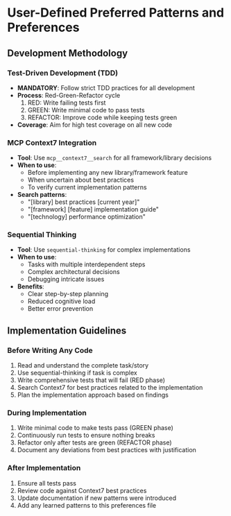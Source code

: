 # User-Defined Preferred Patterns and Preferences

## Development Methodology

### Test-Driven Development (TDD)
- **MANDATORY**: Follow strict TDD practices for all development
- **Process**: Red-Green-Refactor cycle
  1. RED: Write failing tests first
  2. GREEN: Write minimal code to pass tests
  3. REFACTOR: Improve code while keeping tests green
- **Coverage**: Aim for high test coverage on all new code

### MCP Context7 Integration
- **Tool**: Use `mcp__context7__search` for all framework/library decisions
- **When to use**:
  - Before implementing any new library/framework feature
  - When uncertain about best practices
  - To verify current implementation patterns
- **Search patterns**:
  - "[library] best practices [current year]"
  - "[framework] [feature] implementation guide"
  - "[technology] performance optimization"

### Sequential Thinking
- **Tool**: Use `sequential-thinking` for complex implementations
- **When to use**:
  - Tasks with multiple interdependent steps
  - Complex architectural decisions
  - Debugging intricate issues
- **Benefits**:
  - Clear step-by-step planning
  - Reduced cognitive load
  - Better error prevention

## Implementation Guidelines

### Before Writing Any Code
1. Read and understand the complete task/story
2. Use sequential-thinking if task is complex
3. Write comprehensive tests that will fail (RED phase)
4. Search Context7 for best practices related to the implementation
5. Plan the implementation approach based on findings

### During Implementation
1. Write minimal code to make tests pass (GREEN phase)
2. Continuously run tests to ensure nothing breaks
3. Refactor only after tests are green (REFACTOR phase)
4. Document any deviations from best practices with justification

### After Implementation
1. Ensure all tests pass
2. Review code against Context7 best practices
3. Update documentation if new patterns were introduced
4. Add any learned patterns to this preferences file